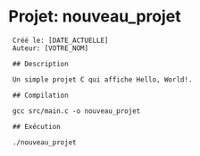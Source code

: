  # Projet: nouveau_projet
     
     Créé le: [DATE_ACTUELLE]
     Auteur: [VOTRE_NOM]
     
     ## Description
     
     Un simple projet C qui affiche Hello, World!.
     
     ## Compilation
     
     gcc src/main.c -o nouveau_projet
     
     ## Exécution
     
     ./nouveau_projet 
